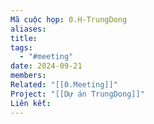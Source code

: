 ```yaml
---
Mã cuộc họp: 0.H-TrungDong
aliases: 
title: 
tags:
  - "#meeting"
date: 2024-09-21
members: 
Related: "[[0.Meeting]]"
Project: "[[Dự án TrungDong]]"
Liên kết:
---
```

